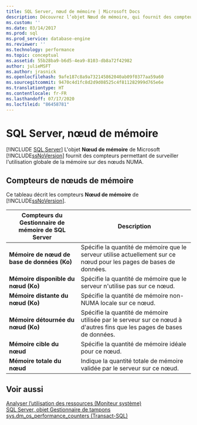 ```yaml
---
title: SQL Server, nœud de mémoire | Microsoft Docs
description: Découvrez l’objet Nœud de mémoire, qui fournit des compteurs permettant de superviser l’utilisation de la mémoire du serveur sur des nœuds NUMA dans SQL Server.
ms.custom: ''
ms.date: 03/14/2017
ms.prod: sql
ms.prod_service: database-engine
ms.reviewer: ''
ms.technology: performance
ms.topic: conceptual
ms.assetid: 55b28ba9-b6d5-4ea9-8103-db8a72f42982
author: julieMSFT
ms.author: jrasnick
ms.openlocfilehash: 9afe187c8a9a732145862040ab09f0377aa59a60
ms.sourcegitcommit: 9470c4d1fc8d2d9d08525c4f811282999d765e6e
ms.translationtype: HT
ms.contentlocale: fr-FR
ms.lasthandoff: 07/17/2020
ms.locfileid: "86458781"
---
```

# <a name="sql-server-memory-node"></a>SQL Server, nœud de mémoire
 [!INCLUDE [SQL Server](../../includes/applies-to-version/sqlserver.md)]
  L'objet **Nœud de mémoire** de Microsoft [!INCLUDE[ssNoVersion](../../includes/ssnoversion-md.md)] fournit des compteurs permettant de surveiller l'utilisation globale de la mémoire sur des nœuds NUMA.  
  
## <a name="memory-node-counters"></a>Compteurs de nœuds de mémoire  
 Ce tableau décrit les compteurs **Nœud de mémoire** de [!INCLUDE[ssNoVersion](../../includes/ssnoversion-md.md)].  
  
|Compteurs du Gestionnaire de mémoire de SQL Server|Description|  
|----------------------------------------|-----------------|  
|**Mémoire de nœud de base de données (Ko)**|Spécifie la quantité de mémoire que le serveur utilise actuellement sur ce nœud pour les pages de bases de données.|  
|**Mémoire disponible du nœud (Ko)**|Spécifie la quantité de mémoire que le serveur n'utilise pas sur ce nœud.|  
|**Mémoire distante du nœud (Ko)**|Spécifie la quantité de mémoire non-NUMA locale sur ce nœud.|  
|**Mémoire détournée du nœud (Ko)**|Spécifie la quantité de mémoire utilisée par le serveur sur ce nœud à d'autres fins que les pages de bases de données.|  
|**Mémoire cible du nœud**|Spécifie la quantité de mémoire idéale pour ce nœud.|  
|**Mémoire totale du nœud**|Indique la quantité totale de mémoire validée par le serveur sur ce nœud.|  
  
## <a name="see-also"></a>Voir aussi  
 [Analyser l’utilisation des ressources &#40;Moniteur système&#41;](../../relational-databases/performance-monitor/monitor-resource-usage-system-monitor.md)   
 [SQL Server, objet Gestionnaire de tampons](../../relational-databases/performance-monitor/sql-server-buffer-manager-object.md)   
 [sys.dm_os_performance_counters &#40;Transact-SQL&#41;](../../relational-databases/system-dynamic-management-views/sys-dm-os-performance-counters-transact-sql.md)  
  
  
